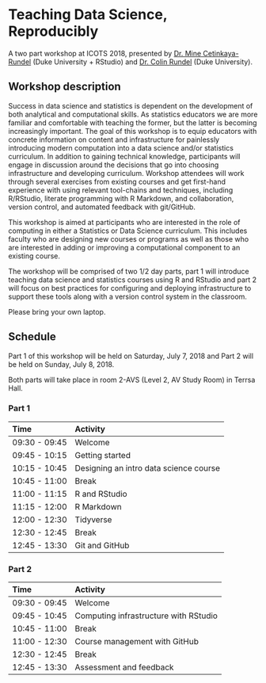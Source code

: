 # Teaching Data Science, Reproducibly

A two part workshop at ICOTS 2018, presented by 
[Dr. Mine Cetinkaya-Rundel](https://www2.stat.duke.edu/~mc301) 
(Duke University + RStudio) 
and [Dr. Colin Rundel](https://www2.stat.duke.edu/~cr173/) (Duke University).

## Workshop description

Success in data science and statistics is dependent on the development of both analytical and computational skills. As statistics educators we are more familiar and comfortable with teaching the former, but the latter is becoming increasingly important. The goal of this workshop is to equip educators with concrete information on content and infrastructure for painlessly introducing modern computation into a data science and/or statistics curriculum. In addition to gaining technical knowledge, participants will engage in discussion around the decisions that go into choosing infrastructure and developing curriculum. Workshop attendees will work through several exercises from existing courses and get first-hand experience with using relevant tool-chains and techniques, including R/RStudio, literate programming with R Markdown, and collaboration, version control, and automated feedback with git/GitHub.

This workshop is aimed at participants who are interested in the role of computing in either a Statistics or Data Science curriculum. This includes faculty who are designing new courses or programs as well as those who are interested in adding or improving a computational component to an existing course.

The workshop will be comprised of two 1/2 day parts, part 1 will introduce teaching data science and statistics courses using R and RStudio and part 2 will focus on best practices for configuring and deploying infrastructure to support these tools along with a version control system in the classroom.

Please bring your own laptop.

## Schedule

Part 1 of this workshop will be held on Saturday, July 7, 2018 and Part 2 
will be held on Sunday, July 8, 2018.

Both parts will take place in room 2-AVS (Level 2, AV Study Room) in Terrsa Hall.

### Part 1

| Time          | Activity                                |
|:--------------|:----------------------------------------|
| 09:30 - 09:45 | Welcome                                 |
| 09:45 - 10:15 | Getting started |
| 10:15 - 10:45 | Designing an intro data science course  |
| 10:45 - 11:00 | Break |
| 11:00 - 11:15 | R and RStudio |
| 11:15 - 12:00 | R Markdown    |
| 12:00 - 12:30 | Tidyverse     |
| 12:30 - 12:45 | Break |
| 12:45 - 13:30 | Git and GitHub |

### Part 2

| Time          | Activity                                |
|:--------------|:----------------------------------------|
| 09:30 - 09:45 | Welcome                                 |
| 09:45 - 10:45 | Computing infrastructure with RStudio   |
| 10:45 - 11:00 | Break                                   |
| 11:00 - 12:30 | Course management with GitHub           |
| 12:30 - 12:45 | Break                                   |
| 12:45 - 13:30 | Assessment and feedback                 |
